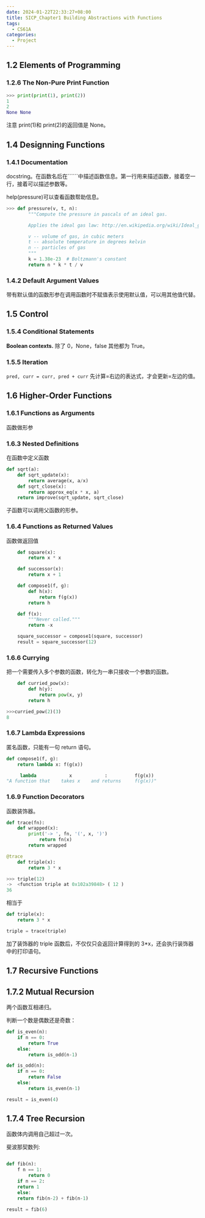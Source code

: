 ```yaml
---
date: 2024-01-22T22:33:27+08:00
title: SICP_Chapter1 Building Abstractions with Functions
tags:
  - CS61A
categories:
  - Project
---
```


## 1.2 Elements of Programming

### 1.2.6 The Non-Pure Print Function

```py
>>> print(print(1), print(2))
1
2
None None
```

注意 print(1)和 print(2)的返回值是 None。

## 1.4 Designning Functions

### 1.4.1 Documentation

docstring。在函数名后在``````中描述函数信息。第一行用来描述函数，接着空一行，接着可以描述参数等。

help(pressure)可以查看函数帮助信息。

```py
>>> def pressure(v, t, n):
        """Compute the pressure in pascals of an ideal gas.

        Applies the ideal gas law: http://en.wikipedia.org/wiki/Ideal_gas_law

        v -- volume of gas, in cubic meters
        t -- absolute temperature in degrees kelvin
        n -- particles of gas
        """
        k = 1.38e-23  # Boltzmann's constant
        return n * k * t / v
```

### 1.4.2 Default Argument Values

带有默认值的函数形参在调用函数时不赋值表示使用默认值，可以用其他值代替。

## 1.5 Control

### 1.5.4 Conditional Statements

**Boolean contexts.** 除了 0，None，false 其他都为 True。

### 1.5.5 Iteration

`pred, curr = curr, pred + curr` 先计算=右边的表达式，才会更新=左边的值。

## 1.6 Higher-Order Functions

### 1.6.1 Functions as Arguments

函数做形参

### 1.6.3 Nested Definitions

在函数中定义函数

```py
def sqrt(a):
    def sqrt_update(x):
        return average(x, a/x)
    def sqrt_close(x):
        return approx_eq(x * x, a)
    return improve(sqrt_update, sqrt_close)
```

子函数可以调用父函数的形参。

### 1.6.4 Functions as Returned Values

函数做返回值

```py
    def square(x):
        return x * x

    def successor(x):
        return x + 1

    def compose1(f, g):
        def h(x):
            return f(g(x))
        return h

    def f(x):
        """Never called."""
        return -x

    square_successor = compose1(square, successor)
    result = square_successor(12)
```

### 1.6.6 Currying

把一个需要传入多个参数的函数，转化为一串只接收一个参数的函数。

```py
    def curried_pow(x):
        def h(y):
            return pow(x, y)
        return h

>>>curried_pow(2)(3)
8
```

### 1.6.7 Lambda Expressions

匿名函数，只能有一句 return 语句。

```py
def compose1(f, g):
    return lambda x: f(g(x))
```

```py
     lambda            x            :          f(g(x))
"A function that    takes x    and returns     f(g(x))"
```

### 1.6.9 Function Decorators

函数装饰器。

```py
def trace(fn):
    def wrapped(x):
        print('-> ', fn, '(', x, ')')
            return fn(x)
        return wrapped

@trace
    def triple(x):
        return 3 * x

>>> triple(12)
->  <function triple at 0x102a39848> ( 12 )
36
```

相当于

```py
def triple(x):
    return 3 * x

triple = trace(triple)
```

加了装饰器的 triple 函数后，不仅仅只会返回计算得到的 3\*x，还会执行装饰器中的打印语句。

## 1.7 Recursive Functions

## 1.7.2 Mutual Recursion

两个函数互相递归。

判断一个数是偶数还是奇数：

```py
def is_even(n):
    if n == 0:
        return True
    else:
        return is_odd(n-1)

def is_odd(n):
    if n == 0:
        return False
    else:
        return is_even(n-1)

result = is_even(4)
```

## 1.7.4 Tree Recursion

函数体内调用自己超过一次。

斐波那契数列:

```py

def fib(n):
    f n == 1:
        return 0
    if n == 2:
	return 1
    else:
	return fib(n-2) + fib(n-1)

result = fib(6)
```

